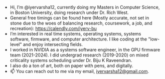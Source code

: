 - Hi, I’m @iyervarsha12, currently doing my Masters in Computer Science, in Boston University, doing research under Dr. Rich West.
- General free timings can be found here (Mostly accurate, not set in stone due to the woes of balancing research, coursework, a job, and recreation): https://calendly.com/iyerv-bu 
- I’m interested in real time systems, operating systems, systems software, firmware, and computer architecture. I like coding at the "low-level" and enjoy intersecting fields.
- I worked in NVIDIA as a systems software engineer, in the GPU firmware team (2021-2024). I did undergrad research (2019-2020) on mixed criticality systems scheduling under Dr. Biju K Raveendran. 
- I also do a ton of art, both on paper with pens, and digitally.
- 📫 You can reach out to me via my email, iyervarsha12@gmail.com.

<!---
iyervarsha12/iyervarsha12 is a ✨ special ✨ repository because its `README.md` (this file) appears on your GitHub profile.
You can click the Preview link to take a look at your changes.
--->

